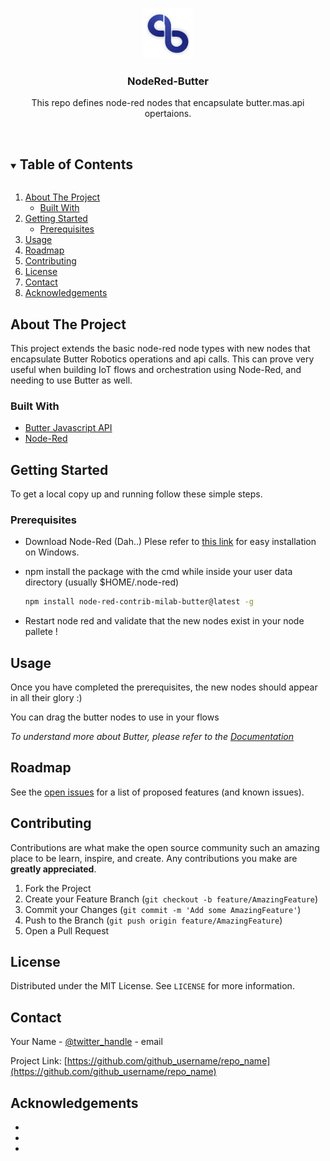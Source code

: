 
<!-- PROJECT LOGO -->
<br />
<p align="center">
  <a href="https://github.com/idc-milab/NodeRed-Butter/">
    <img src="icons/butter-logo.png" alt="Logo" width="80" height="80">
  </a>

  <h3 align="center">NodeRed-Butter</h3>

  <p align="center">
    This repo defines node-red nodes that encapsulate butter.mas.api opertaions.
    <br />
    <br />
  </p>
</p>



<!-- TABLE OF CONTENTS -->
<details open="open">
  <summary><h2 style="display: inline-block">Table of Contents</h2></summary>
  <ol>
    <li>
      <a href="#about-the-project">About The Project</a>
      <ul>
        <li><a href="#built-with">Built With</a></li>
      </ul>
    </li>
    <li>
      <a href="#getting-started">Getting Started</a>
      <ul>
        <li><a href="#prerequisites">Prerequisites</a></li>
      </ul>
    </li>
    <li><a href="#usage">Usage</a></li>
    <li><a href="#roadmap">Roadmap</a></li>
    <li><a href="#contributing">Contributing</a></li>
    <li><a href="#license">License</a></li>
    <li><a href="#contact">Contact</a></li>
    <li><a href="#acknowledgements">Acknowledgements</a></li>
  </ol>
</details>



<!-- ABOUT THE PROJECT -->
## About The Project

This project extends the basic node-red node types with new nodes that encapsulate Butter Robotics operations and api calls.
This can prove very useful when building IoT flows and orchestration using Node-Red, and needing to use Butter as well.


### Built With

* [Butter Javascript API](https://github.com/butter-robotics/Butter.MAS.JavascriptAPI)
* [Node-Red](https://nodered.org/)

<!-- GETTING STARTED -->
## Getting Started

To get a local copy up and running follow these simple steps.

### Prerequisites

* Download Node-Red (Dah..)
  Plese refer to [this link](https://nodered.org/docs/getting-started/windows) for easy installation on Windows.
  
* npm install the package with the cmd while inside your user data directory (usually $HOME/.node-red)
  ```sh
  npm install node-red-contrib-milab-butter@latest -g
  ```
* Restart node red and validate that the new nodes exist in your node pallete !


<!-- USAGE EXAMPLES -->
## Usage

Once you have completed the prerequisites, the new nodes should appear in all their glory :)

You can drag the butter nodes to use in your flows 



_To understand more about Butter, please refer to the [Documentation](https://github.com/butter-robotics/Butter.MAS.JavascriptAPI)_



<!-- ROADMAP -->
## Roadmap

See the [open issues](https://github.com/github_username/repo_name/issues) for a list of proposed features (and known issues).



<!-- CONTRIBUTING -->
## Contributing

Contributions are what make the open source community such an amazing place to be learn, inspire, and create. Any contributions you make are **greatly appreciated**.

1. Fork the Project
2. Create your Feature Branch (`git checkout -b feature/AmazingFeature`)
3. Commit your Changes (`git commit -m 'Add some AmazingFeature'`)
4. Push to the Branch (`git push origin feature/AmazingFeature`)
5. Open a Pull Request



<!-- LICENSE -->
## License

Distributed under the MIT License. See `LICENSE` for more information.



<!-- CONTACT -->
## Contact

Your Name - [@twitter_handle](https://twitter.com/twitter_handle) - email

Project Link: [https://github.com/github_username/repo_name](https://github.com/github_username/repo_name)



<!-- ACKNOWLEDGEMENTS -->
## Acknowledgements

* []()
* []()
* []()



